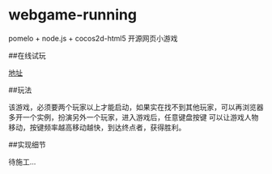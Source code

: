 webgame-running
===============

pomelo + node.js + cocos2d-html5 开源网页小游戏


##在线试玩

[地址](http://42.121.110.118:3001/)

##玩法

该游戏，必须要两个玩家以上才能启动，如果实在找不到其他玩家，可以再浏览器多开一个实例，扮演另外一个玩家，进入游戏后，任意键盘按键
可以让游戏人物移动，按键频率越高移动越快，到达终点者，获得胜利。

##实现细节

待施工...
